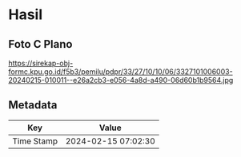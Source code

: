 # Hasil

## Foto C Plano

https://sirekap-obj-formc.kpu.go.id/f5b3/pemilu/pdpr/33/27/10/10/06/3327101006003-20240215-010011--e26a2cb3-e056-4a8d-a490-06d60b1b9564.jpg


## Metadata

| Key        | Value               |
| ---------- | ------------------- |
| Time Stamp | 2024-02-15 07:02:30 |



